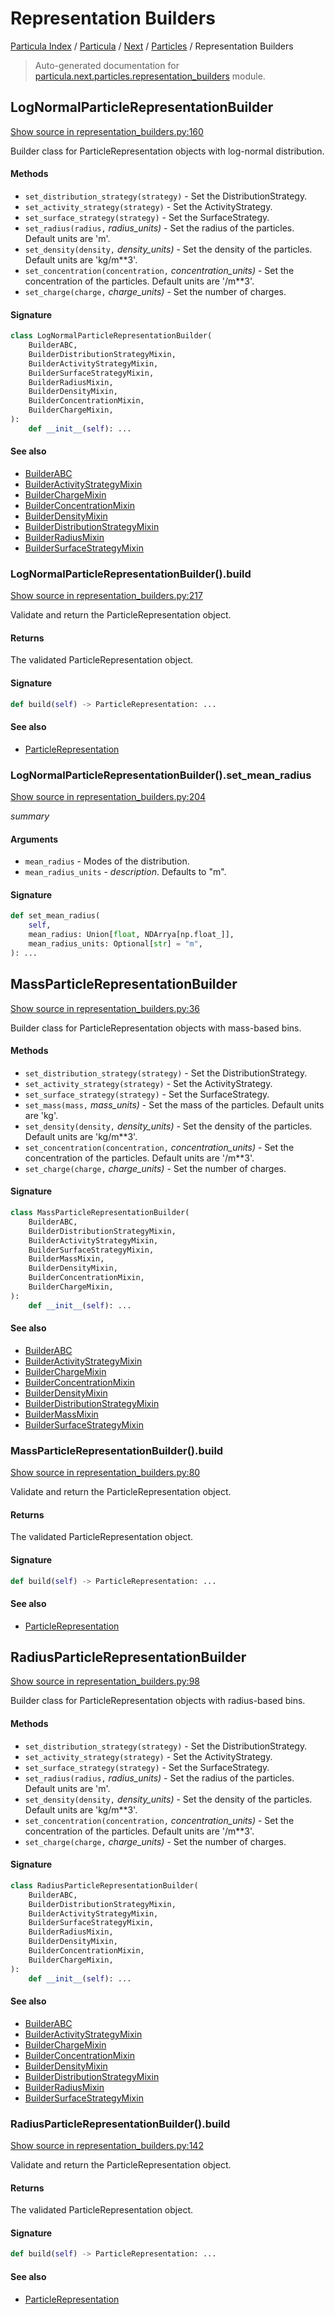 # Representation Builders

[Particula Index](../../../README.md#particula-index) / [Particula](../../index.md#particula) / [Next](../index.md#next) / [Particles](./index.md#particles) / Representation Builders

> Auto-generated documentation for [particula.next.particles.representation_builders](https://github.com/Gorkowski/particula/blob/main/particula/next/particles/representation_builders.py) module.

## LogNormalParticleRepresentationBuilder

[Show source in representation_builders.py:160](https://github.com/Gorkowski/particula/blob/main/particula/next/particles/representation_builders.py#L160)

Builder class for ParticleRepresentation objects with log-normal
distribution.

#### Methods

- `set_distribution_strategy(strategy)` - Set the DistributionStrategy.
- `set_activity_strategy(strategy)` - Set the ActivityStrategy.
- `set_surface_strategy(strategy)` - Set the SurfaceStrategy.
- `set_radius(radius,` *radius_units)* - Set the radius of the particles.
    Default units are 'm'.
- `set_density(density,` *density_units)* - Set the density of the particles.
    Default units are 'kg/m**3'.
- `set_concentration(concentration,` *concentration_units)* - Set the
    concentration of the particles. Default units are '/m**3'.
- `set_charge(charge,` *charge_units)* - Set the number of charges.

#### Signature

```python
class LogNormalParticleRepresentationBuilder(
    BuilderABC,
    BuilderDistributionStrategyMixin,
    BuilderActivityStrategyMixin,
    BuilderSurfaceStrategyMixin,
    BuilderRadiusMixin,
    BuilderDensityMixin,
    BuilderConcentrationMixin,
    BuilderChargeMixin,
):
    def __init__(self): ...
```

#### See also

- [BuilderABC](../abc_builder.md#builderabc)
- [BuilderActivityStrategyMixin](../abc_builder.md#builderactivitystrategymixin)
- [BuilderChargeMixin](../abc_builder.md#builderchargemixin)
- [BuilderConcentrationMixin](../abc_builder.md#builderconcentrationmixin)
- [BuilderDensityMixin](../abc_builder.md#builderdensitymixin)
- [BuilderDistributionStrategyMixin](../abc_builder.md#builderdistributionstrategymixin)
- [BuilderRadiusMixin](../abc_builder.md#builderradiusmixin)
- [BuilderSurfaceStrategyMixin](../abc_builder.md#buildersurfacestrategymixin)

### LogNormalParticleRepresentationBuilder().build

[Show source in representation_builders.py:217](https://github.com/Gorkowski/particula/blob/main/particula/next/particles/representation_builders.py#L217)

Validate and return the ParticleRepresentation object.

#### Returns

The validated ParticleRepresentation object.

#### Signature

```python
def build(self) -> ParticleRepresentation: ...
```

#### See also

- [ParticleRepresentation](./representation.md#particlerepresentation)

### LogNormalParticleRepresentationBuilder().set_mean_radius

[Show source in representation_builders.py:204](https://github.com/Gorkowski/particula/blob/main/particula/next/particles/representation_builders.py#L204)

_summary_

#### Arguments

- `mean_radius` - Modes of the distribution.
- `mean_radius_units` - _description_. Defaults to "m".

#### Signature

```python
def set_mean_radius(
    self,
    mean_radius: Union[float, NDArrya[np.float_]],
    mean_radius_units: Optional[str] = "m",
): ...
```



## MassParticleRepresentationBuilder

[Show source in representation_builders.py:36](https://github.com/Gorkowski/particula/blob/main/particula/next/particles/representation_builders.py#L36)

Builder class for ParticleRepresentation objects with mass-based bins.

#### Methods

- `set_distribution_strategy(strategy)` - Set the DistributionStrategy.
- `set_activity_strategy(strategy)` - Set the ActivityStrategy.
- `set_surface_strategy(strategy)` - Set the SurfaceStrategy.
- `set_mass(mass,` *mass_units)* - Set the mass of the particles. Default
    units are 'kg'.
- `set_density(density,` *density_units)* - Set the density of the particles.
    Default units are 'kg/m**3'.
- `set_concentration(concentration,` *concentration_units)* - Set the
    concentration of the particles. Default units are '/m**3'.
- `set_charge(charge,` *charge_units)* - Set the number of charges.

#### Signature

```python
class MassParticleRepresentationBuilder(
    BuilderABC,
    BuilderDistributionStrategyMixin,
    BuilderActivityStrategyMixin,
    BuilderSurfaceStrategyMixin,
    BuilderMassMixin,
    BuilderDensityMixin,
    BuilderConcentrationMixin,
    BuilderChargeMixin,
):
    def __init__(self): ...
```

#### See also

- [BuilderABC](../abc_builder.md#builderabc)
- [BuilderActivityStrategyMixin](../abc_builder.md#builderactivitystrategymixin)
- [BuilderChargeMixin](../abc_builder.md#builderchargemixin)
- [BuilderConcentrationMixin](../abc_builder.md#builderconcentrationmixin)
- [BuilderDensityMixin](../abc_builder.md#builderdensitymixin)
- [BuilderDistributionStrategyMixin](../abc_builder.md#builderdistributionstrategymixin)
- [BuilderMassMixin](../abc_builder.md#buildermassmixin)
- [BuilderSurfaceStrategyMixin](../abc_builder.md#buildersurfacestrategymixin)

### MassParticleRepresentationBuilder().build

[Show source in representation_builders.py:80](https://github.com/Gorkowski/particula/blob/main/particula/next/particles/representation_builders.py#L80)

Validate and return the ParticleRepresentation object.

#### Returns

The validated ParticleRepresentation object.

#### Signature

```python
def build(self) -> ParticleRepresentation: ...
```

#### See also

- [ParticleRepresentation](./representation.md#particlerepresentation)



## RadiusParticleRepresentationBuilder

[Show source in representation_builders.py:98](https://github.com/Gorkowski/particula/blob/main/particula/next/particles/representation_builders.py#L98)

Builder class for ParticleRepresentation objects with radius-based bins.

#### Methods

- `set_distribution_strategy(strategy)` - Set the DistributionStrategy.
- `set_activity_strategy(strategy)` - Set the ActivityStrategy.
- `set_surface_strategy(strategy)` - Set the SurfaceStrategy.
- `set_radius(radius,` *radius_units)* - Set the radius of the particles.
    Default units are 'm'.
- `set_density(density,` *density_units)* - Set the density of the particles.
    Default units are 'kg/m**3'.
- `set_concentration(concentration,` *concentration_units)* - Set the
    concentration of the particles. Default units are '/m**3'.
- `set_charge(charge,` *charge_units)* - Set the number of charges.

#### Signature

```python
class RadiusParticleRepresentationBuilder(
    BuilderABC,
    BuilderDistributionStrategyMixin,
    BuilderActivityStrategyMixin,
    BuilderSurfaceStrategyMixin,
    BuilderRadiusMixin,
    BuilderDensityMixin,
    BuilderConcentrationMixin,
    BuilderChargeMixin,
):
    def __init__(self): ...
```

#### See also

- [BuilderABC](../abc_builder.md#builderabc)
- [BuilderActivityStrategyMixin](../abc_builder.md#builderactivitystrategymixin)
- [BuilderChargeMixin](../abc_builder.md#builderchargemixin)
- [BuilderConcentrationMixin](../abc_builder.md#builderconcentrationmixin)
- [BuilderDensityMixin](../abc_builder.md#builderdensitymixin)
- [BuilderDistributionStrategyMixin](../abc_builder.md#builderdistributionstrategymixin)
- [BuilderRadiusMixin](../abc_builder.md#builderradiusmixin)
- [BuilderSurfaceStrategyMixin](../abc_builder.md#buildersurfacestrategymixin)

### RadiusParticleRepresentationBuilder().build

[Show source in representation_builders.py:142](https://github.com/Gorkowski/particula/blob/main/particula/next/particles/representation_builders.py#L142)

Validate and return the ParticleRepresentation object.

#### Returns

The validated ParticleRepresentation object.

#### Signature

```python
def build(self) -> ParticleRepresentation: ...
```

#### See also

- [ParticleRepresentation](./representation.md#particlerepresentation)
